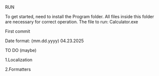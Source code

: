 RUN

To get started, need to install the Program folder. All files inside this folder are necessary for correct operation. The file to run: Calculator.exe



First commit

Date format: (mm.dd.yyyy) 
04.23.2025



TO DO (maybe)

1.Localization

2.Formatters
